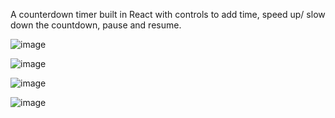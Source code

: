 A counterdown timer built in React with controls to add time, speed up/ slow down the countdown, pause and resume.



![image](https://user-images.githubusercontent.com/44283935/81020832-a2a64900-8e61-11ea-8710-63b2623f99ec/100x100.png)

![image](https://user-images.githubusercontent.com/44283935/81020859-b5208280-8e61-11ea-9954-41e5b548ffcf.png)

![image](https://user-images.githubusercontent.com/44283935/81020886-c49fcb80-8e61-11ea-9cfe-1b27132016d8.png)

![image](https://user-images.githubusercontent.com/44283935/81020917-d4b7ab00-8e61-11ea-8bb0-1a40a8fef032.png)
